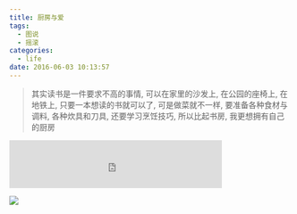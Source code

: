 ```yaml
---
title: 厨房与爱
tags:
  - 图说
  - 摇滚
categories:
  - life
date: 2016-06-03 10:13:57
---
```


> 其实读书是一件要求不高的事情, 可以在家里的沙发上, 在公园的座椅上, 在地铁上, 只要一本想读的书就可以了, 可是做菜就不一样, 要准备各种食材与调料, 各种炊具和刀具, 还要学习烹饪技巧, 所以比起书房, 我更想拥有自己的厨房

<!--more-->

<iframe frameborder="no" border="0" marginwidth="0" marginheight="0" width=380 height=86 src="http://music.163.com/outchain/player?type=2&id=386829&auto=0&height=66"></iframe>


![](/img/厨房与爱/万青.jpg)
  

